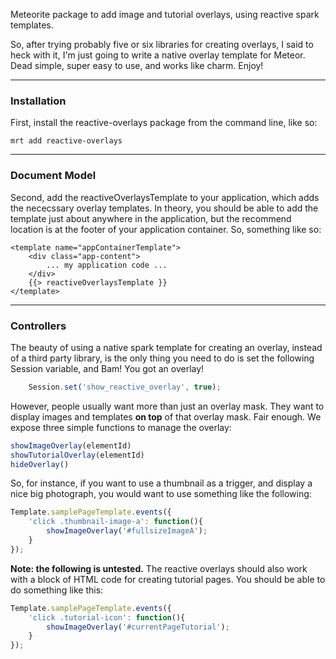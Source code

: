 Meteorite package to add image and tutorial overlays, using reactive spark templates.

So, after trying probably five or six libraries for creating overlays, I said to heck with it, I'm just going to write a native overlay template for Meteor.  Dead simple, super easy to use, and works like charm.  Enjoy!

------------------------
### Installation

First, install the reactive-overlays package from the command line, like so:

````
mrt add reactive-overlays
````

------------------------
### Document Model

Second, add the reactiveOverlaysTemplate to your application, which adds the nececssary overlay templates.  In theory, you should be able to add the template just about anywhere in the application, but the recommend location is at the footer of your application container.  So, something like so:  

````
<template name="appContainerTemplate">
    <div class="app-content">
        ... my application code ...
    </div>
    {{> reactiveOverlaysTemplate }}
</template>
````

------------------------
### Controllers

The beauty of using a native spark template for creating an overlay, instead of a third party library, is the only thing you need to do is set the following Session variable, and Bam! You got an overlay!
````js
    Session.set('show_reactive_overlay', true);
````

However, people usually want more than just an overlay mask.  They want to display images and templates **on top** of that overlay mask.  Fair enough.  We expose three simple functions to manage the overlay:


````js
showImageOverlay(elementId)
showTutorialOverlay(elementId)
hideOverlay()
````

So, for instance, if you want to use a thumbnail as a trigger, and display a nice big photograph, you would want to use something like the following:

````js
Template.samplePageTemplate.events({
    'click .thumbnail-image-a': function(){
        showImageOverlay('#fullsizeImageA');
    }
});
````

**Note:  the following is untested.**
The reactive overlays should also work with a block of HTML code for creating tutorial pages.  You should be able to do something like this:

````js
Template.samplePageTemplate.events({
    'click .tutorial-icon': function(){
        showImageOverlay('#currentPageTutorial');
    }
});
````
